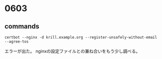 # 0603
## commands
```
certbot --nginx -d krill.example.org --register-unsafely-without-email --agree-tos
```

エラーが出た。
nginxの設定ファイルとの兼ね合いをもう少し調べる。
